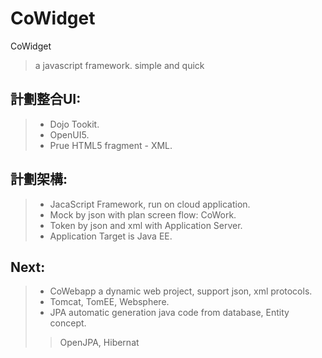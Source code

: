 # CoWidget
CoWidget
> a javascript framework.
> simple and quick
> 


## 計劃整合UI: ##
> - Dojo Tookit.
> - OpenUI5.
> - Prue HTML5 fragment - XML.

## 計劃架構: ##
> - JacaScript Framework, run on cloud application.
> - Mock by json with plan screen flow: CoWork.
> - Token by json and xml with Application Server.
> - Application Target is Java EE.

## Next: ##
> - CoWebapp a dynamic web project, support json, xml protocols.
> - Tomcat, TomEE, Websphere.
> - JPA automatic generation java code from database, Entity concept.
>> OpenJPA, Hibernat

